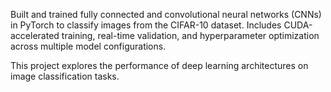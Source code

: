 Built and trained fully connected and convolutional neural networks (CNNs) in PyTorch to classify images from the CIFAR-10 dataset. Includes CUDA-accelerated training, real-time validation, and hyperparameter optimization across multiple model configurations.

This project explores the performance of deep learning architectures on image classification tasks. 
